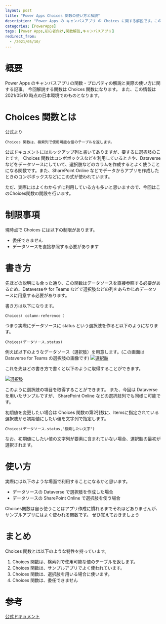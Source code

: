 ```yaml
---
layout: post
title: "Power Apps Choices 関数の使い方と解説"
description: "Power Apps の キャンバスアプリ の Choices に関する解説です。この記事を読むことで　Choices の使い方をマスターすることができます。Choices とは文字コードを文字列に変換するときに用います"
categories: [PowerApps]
tags: [Power Apps,初心者向け,関数解説,キャンバスアプリ]
redirect_from:
  - /2021/05/10/
---
```


#  概要

Power Apps のキャンバスアプリの関数・プロパティの解説と実際の使い方に関する記事。
今回解説する関数は Choices 関数になります。
また、この情報は 2021/05/10 時点の日本環境でのものとなります。

# Choices 関数とは

公式より
```
Choices 関数は、検索列で使用可能な値のテーブルを返します。
```

公式ドキュメントにはルックアップ列と書いてありますが、要するに選択肢のことです。
Choices 関数はコンボボックスなどを利用しているときや、Dataverseなどをデータソースにしていて、選択肢などのカラムを作成するとよく使うことになる関数です。また、SharePoint Online などでデータからアプリを作成したときのコンボボックスなどにこの式が使われています。

ただ、実際にはよくわからずに利用している方も多いと思いますので、今回はこのChoices関数の開設を行います。


# 制限事項

現時点で Choices には以下の制限があります。

- 委任できません
- データソースを直接参照する必要があります

# 書き方

先ほどの説明にも合った通り、この関数はデータソースを直接参照する必要があるため、Dataverseや for Teams などで選択肢などの列をあらかじめデータソースに用意する必要があります。

書き方は以下になります。

```
Choices( column-reference )
```

つまり実際にデータソースに status という選択肢を作ると以下のようになります。

```
Choices(データソース.status)
```

例えば以下のようなデータソース（選択肢）を用意します。(この画面は Dataverse for Teams の選択肢の画像です)
<a class="post-image" href="/assets/blogpost/2021/0509status.png">
<img itemprop="image" data-src="/assets/blogpost/2021/0509status.png" src="/assets/javascripts/unveil/loader.gif" alt="選択肢" />
</a>

これを先ほどの書き方で書くと以下のように取得することができます。

<a class="post-image" href="/assets/blogpost/2021/0509status2.png">
<img itemprop="image" data-src="/assets/blogpost/2021/0509status2.png" src="/assets/javascripts/unveil/loader.gif" alt="選択肢" />
</a>

このように選択肢の項目を取得することができます。
また、今回は Dataverse を用いたサンプルですが、 SharePoint Online などの選択肢列でも同様に可能です。


初期値を変更したい場合は Choices 関数の第2引数に、Itemsに指定されている選択肢から初期値にしたい値を文字列で指定します。

```
Choices(データソース.status,"検索したい文字")
```

なお、初期値にしたい値の文字列が要素に含まれていない場合、選択肢の最初が選択されます。


# 使い方

実際には以下のような場面で利用することになるかと思います。

- データソースの Dataverse で選択肢を作成した場合
- データソースの SharePoint Online で選択肢を使う場合

Choices関数は自ら使うことはアプリ作成に慣れるまでそれほどありませんが、サンプルアプリにはよく使われる関数です。
ぜひ覚えておきましょう

# まとめ

Choices 関数とは以下のような特性を持っています。

1. Choices 関数は、検索列で使用可能な値のテーブルを返します。
2. Choices 関数は、サンプルアプリでよく使われています。
3. Choices 関数は、選択肢を用いる場合に使います。
4. Choices 関数は、委任できません


# 参考

[公式ドキュメント](https://docs.microsoft.com/ja-jp/powerapps/maker/canvas-apps/functions/function-choices)

